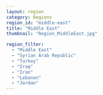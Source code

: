```yaml
---
layout: region
category: Regions
region_id: "middle-east"
title: "Middle East"
thumbnail: "Region_MiddleEast.jpg"

region_filter:
  - "Middle East"
  - "Syrian Arab Republic"
  - "Turkey"
  - "Iraq"
  - "Iran"
  - "Lebanon"
  - "Jordan"
---
```

